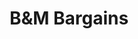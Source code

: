 ---
title: "B&M Bargains"
url: /berwick-upon-tweed/bandm-bargains-northumberland-road/
shop: variety store
---